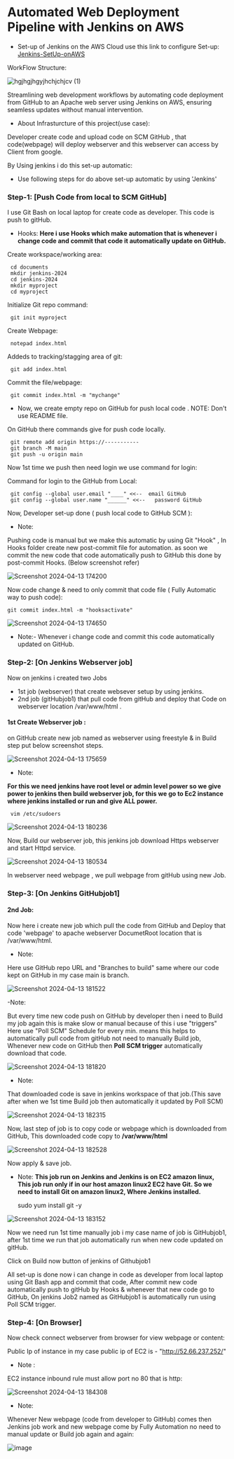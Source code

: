 # Automated Web Deployment Pipeline with Jenkins on AWS 

- Set-up of Jenkins on the AWS Cloud use this link to configure Set-up: [Jenkins-SetUp-onAWS](https://github.com/Pratikshinde55/Jenkins-Setup-onAWS.git)

WorkFlow Structure:

![hgjhgjhgyjhchjchjcv (1)](https://github.com/Pratikshinde55/jenkins-aws-web-deployment/assets/145910708/bea20297-b207-4658-a93c-c45d828ed175)

Streamlining web development workflows by automating code deployment from GitHub to an Apache web server using Jenkins on AWS,
ensuring seamless updates without manual intervention.

 - About Infrasturcture of this project(use case):

Developer create code and upload code on SCM GitHub , that code(webpage) will deploy webserver and this webserver can access by Client from google.

By Using jenkins i do this set-up automatic:

- Use following steps for do above set-up automatic by using 'Jenkins'

### Step-1: [Push Code from local to SCM GitHub]
I use Git Bash on local laptop for create code as developer. This code is push to gitHub.

- Hooks: **Here i use Hooks which make automation that is whenever i change code and commit that code it automatically update on GitHub.**

Create workspace/working area:

     cd documents
     mkdir jenkins-2024
     cd jenkins-2024
     mkdir myproject
     cd myproject
      
Initialize Git repo command:
     
     git init myproject
     
Create Webpage:
      
     notepad index.html
     
Addeds to tracking/stagging area of git:
     
     git add index.html

Commit the file/webpage:
 
     git commit index.html -m "mychange"

- Now, we create empty repo on GitHub for push local code . NOTE: Don't use README file.

On GitHub there commands give for push code locally.

     git remote add origin https://-----------
     git branch -M main
     git push -u origin main

Now 1st time we push then need login we use command for login:

Command for login to the GitHub from Local:

     git config --global user.email "____" <<--  email GitHub
     git config --global user.name "______" <<--   password GitHub

Now, Developer set-up done ( push local code to GitHub SCM ):

- Note:

Pushing code is manual but we make this automatic by using Git "Hook" , In Hooks folder create new post-commit file for automation.
as soon we commit the new code that code automatically push to GitHub this done by post-commit Hooks. (Below screenshot refer)

![Screenshot 2024-04-13 174200](https://github.com/Pratikshinde55/Jenkins/assets/145910708/c41d2ed1-3aec-4dfd-b86a-a187ec5001b6)

Now code change & need to only commit that code file ( Fully Automatic way to push code):
    
    git commit index.html -m "hooksactivate"

![Screenshot 2024-04-13 174650](https://github.com/Pratikshinde55/Jenkins/assets/145910708/3dd4d2ef-485e-401c-9eac-f5c6b8621580)

 - Note:- Whenever i change code and commit this code automatically updated on GitHub.

### Step-2: [On Jenkins Webserver job]
Now on jenkins i created two Jobs 
- 1st job (webserver) that create websever setup by using jenkins.
- 2nd job (gitHubjob1) that pull code from gitHub and deploy that Code on webserver location /var/www/html .


#### 1st Create Webserver job :
on GitHub create new job named as webserver using freestyle & in Build step put below screenshot steps.

![Screenshot 2024-04-13 175659](https://github.com/Pratikshinde55/Jenkins/assets/145910708/423f0348-6220-4f4a-9e7f-93612c46e603)

- Note: 

**For this we need jenkins have root level or admin level power so we give power to jenkins then build webserver job, for this we go to Ec2 instance where jenkins 
installed or run and give ALL power.**
     
     vim /etc/sudoers

![Screenshot 2024-04-13 180236](https://github.com/Pratikshinde55/Jenkins/assets/145910708/3352d74f-0fde-4aa8-9990-95256bd4cbef)

Now, Build our webserver job, this jenkins job download Https webserver and start Httpd service. 

![Screenshot 2024-04-13 180534](https://github.com/Pratikshinde55/Jenkins/assets/145910708/6e9486b3-b0a2-4cfe-b6a7-34e7ac2ee9e0)

In webserver need webpage , we pull webpage from gitHub using new Job. 

### Step-3: [On Jenkins GitHubjob1]

#### 2nd Job: 
Now here i create new job which pull the code from GitHub and Deploy that code 'webpage' to apache webserver DocumetRoot location that is /var/www/html.

- Note:

Here use GitHub repo URL and "Branches to build" same where our code kept on GitHub in my case main is branch.

![Screenshot 2024-04-13 181522](https://github.com/Pratikshinde55/Jenkins/assets/145910708/5990ca24-38f8-46b2-ae85-f7295edfd731)

-Note:

But every time new code push on GitHub by developer then i need to Build my job again this is make slow or manual because of this i use "triggers"
Here use "Poll SCM" Schedule for every min. means this helps to automatically pull code from gitHub not need to manually Build job, Whenever new code on GitHub 
then **Poll SCM trigger** automatically download that code.

![Screenshot 2024-04-13 181820](https://github.com/Pratikshinde55/Jenkins/assets/145910708/3a90bd78-7997-452e-979f-7b5c3ac4ee53)

 - Note: 

That downloaded code is save in jenkins workspace of that job.(This save after when we 1st time Build job then automatically it updated by Poll SCM)

![Screenshot 2024-04-13 182315](https://github.com/Pratikshinde55/Jenkins/assets/145910708/ec01e703-05d4-46f6-a5d3-c04d2fa02f59)

Now, last step of job is to copy code or webpage which is downloaded from GitHub, This downloaded code copy to **/var/www/html**

![Screenshot 2024-04-13 182528](https://github.com/Pratikshinde55/Jenkins/assets/145910708/045d9773-c284-47a8-a4df-fd2e05a1e8a3)

Now apply & save job.

 - Note:
**This job run on Jenkins and Jenkins is on EC2 amazon linux, This job run only if in our host amazon linux2 EC2 have Git. So we need to install Git on amazon 
linux2, Where Jenkins installed.**
     
     sudo yum install git -y

![Screenshot 2024-04-13 183152](https://github.com/Pratikshinde55/Jenkins/assets/145910708/ab9e56bb-0593-48ee-a313-d32a479a7a0e)


Now we need run 1st time manually job i my case name of job is GitHubjob1, after 1st time we run that job automatically run when new code updated on gitHub.

Click on Build now button of jenkins of Githubjob1

All set-up is done now i can change in code as developer from local laptop using Git Bash app and commit that code, After commit new code automatically push to 
gitHub by Hooks & whenever that new code go to GitHub, On jenkins Job2 named as GitHubjob1 is automatically run using Poll SCM trigger.

### Step-4: [On Browser]

Now check connect webserver from browser for view webpage or content:

Public Ip of instance in my case public ip of EC2 is - "http://52.66.237.252/"

 - Note :

  EC2 instance inbound rule must allow port no 80 that is http:

![Screenshot 2024-04-13 184308](https://github.com/Pratikshinde55/Jenkins/assets/145910708/90e71a4f-b593-4a2c-8246-cd6c69c2bade)

 - Note:

Whenever New webpage (code from developer to GitHub) comes then Jenkins job work and new webpage come by Fully Automation no need to manual update or Build job 
again and again:

![image](https://github.com/Pratikshinde55/Jenkins/assets/145910708/c726e158-b74f-451b-9413-c79644f805ac)
